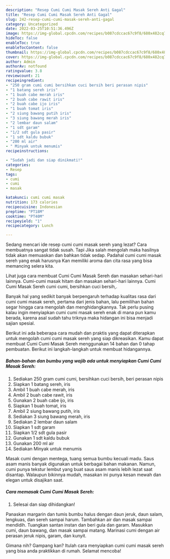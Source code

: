 ```yaml
---
description: "Resep Cumi Cumi Masak Sereh Anti Gagal"
title: "Resep Cumi Cumi Masak Sereh Anti Gagal"
slug: 242-resep-cumi-cumi-masak-sereh-anti-gagal
category: Uncategorized
date: 2022-03-25T10:51:36.496Z
image: https://img-global.cpcdn.com/recipes/b087cdccac67c9f8/680x482cq70/cumi-cumi-masak-sereh-foto-resep-utama.jpg
hideToc: false
enableToc: true
enableTocContent: false
thumbnail: https://img-global.cpcdn.com/recipes/b087cdccac67c9f8/680x482cq70/cumi-cumi-masak-sereh-foto-resep-utama.jpg
cover: https://img-global.cpcdn.com/recipes/b087cdccac67c9f8/680x482cq70/cumi-cumi-masak-sereh-foto-resep-utama.jpg
author: Admin
authorAv: notfound
ratingvalue: 3.8
reviewcount: 21
recipeingredient:
- "250 gram cumi cumi bersihkan cuci bersih beri perasan nipis"
- "1 batang sereh iris"
- "1 buah cabe merah iris"
- "2 buah cabe rawit iris"
- "2 buah cabe ijo iris"
- "1 buah tomat iris"
- "2 siung bawang putih iris"
- "3 siung bawang merah iris"
- "2 lembar daun salam"
- "1 sdt garam"
- "1/2 sdt gula pasir"
- "1 sdt kaldu bubuk"
- "200 ml air"
- " Minyak untuk menumis"
recipeinstructions:

- "Sudah jadi dan siap dinikmati!"
categories:
- Resep
tags:
- cumi
- cumi
- masak

katakunci: cumi cumi masak 
nutrition: 173 calories
recipecuisine: Indonesian
preptime: "PT18M"
cooktime: "PT40M"
recipeyield: "1"
recipecategory: Lunch

---
```



Sedang mencari ide resep cumi cumi masak sereh yang lezat? Cara membuatnya sangat tidak susah. Tapi Jika salah mengolah maka hasilnya tidak akan memuaskan dan bahkan tidak sedap. Padahal cumi cumi masak sereh yang enak harusnya Kan memiliki aroma dan cita rasa yang bisa memancing selera kita.


Lihat juga cara membuat Cumi Cumi Masak Sereh dan masakan sehari-hari lainnya. Cumi-cumi masak hitam dan masakan sehari-hari lainnya. Cumi Cumi Masak Sereh cumi cumi, bersihkan cuci bersih,.

Banyak hal yang sedikit banyak berpengaruh terhadap kualitas rasa dari cumi cumi masak sereh, pertama dari jenis bahan, lalu pemilihan bahan segar hingga cara mengolah dan menghidangkannya. Tak perlu pusing kalau ingin menyiapkan cumi cumi masak sereh enak di mana pun kamu berada, karena asal sudah tahu triknya maka hidangan ini bisa menjadi sajian spesial.


Berikut ini ada beberapa cara mudah dan praktis yang dapat diterapkan untuk mengolah cumi cumi masak sereh yang siap dikreasikan. Kamu dapat membuat Cumi Cumi Masak Sereh menggunakan 14 bahan dan 0 tahap pembuatan. Berikut ini langkah-langkah untuk membuat hidangannya.

<!--inarticleads1-->

##### Bahan-bahan dan bumbu yang wajib ada untuk menyiapkan Cumi Cumi Masak Sereh:

1. Sediakan 250 gram cumi cumi, bersihkan cuci bersih, beri perasan nipis
1. Siapkan 1 batang sereh, iris
1. Ambil 1 buah cabe merah, iris
1. Ambil 2 buah cabe rawit, iris
1. Gunakan 2 buah cabe ijo, iris
1. Siapkan 1 buah tomat, iris
1. Ambil 2 siung bawang putih, iris
1. Sediakan 3 siung bawang merah, iris
1. Sediakan 2 lembar daun salam
1. Siapkan 1 sdt garam
1. Siapkan 1/2 sdt gula pasir
1. Gunakan 1 sdt kaldu bubuk
1. Gunakan 200 ml air
1. Sediakan  Minyak untuk menumis


Masak cumi dengan mentega, tuang semua bumbu kecuali madu. Saus asam manis banyak digunakan untuk berbagai bahan makanan. Namun, cumi punya tekstur lembut yang buat saus asam manis lebih lezat saat disantap. Walaupun bikinnya mudah, masakan ini punya kesan mewah dan elegan untuk disajikan saat. 

<!--inarticleads2-->

##### Cara memasak Cumi Cumi Masak Sereh:


1. Selesai dan siap dihidangkan!

Panaskan margarin dan tumis bumbu halus dengan daun jeruk, daun salam, lengkuas, dan sereh sampai harum. Tambahkan air dan masak sampai mendidih. Tuangkan santan instan dan beri gula dan garam. Masukkan cumi, daun bawang, dan masak sampai matang. Marinasi cumi dengan air perasan jeruk nipis, garam, dan kunyit. 

Gimana nih? Gampang kan? Itulah cara menyiapkan cumi cumi masak sereh yang bisa anda praktikkan di rumah. Selamat mencoba!
